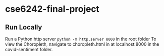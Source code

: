 # cse6242-final-project

## Run Locally
Run a Python http server `python -m http.server 8000` in the root folder
To view the Choropleth, navigate to choropleth.html in at localhost:8000 in the covid-sentiment folder.
